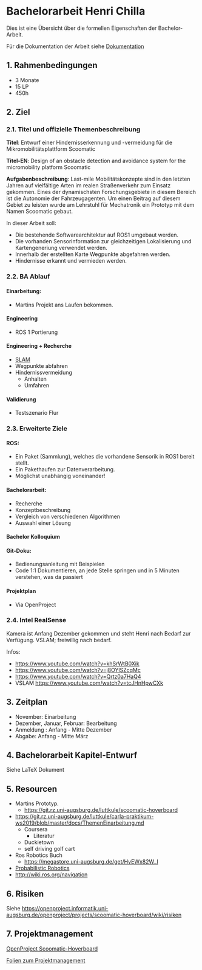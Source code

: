 # Bachelorarbeit Henri Chilla
Dies ist eine Übersicht über die formellen Eigenschaften der Bachelor-Arbeit.

Für die Dokumentation der Arbeit siehe [Dokumentation](Documentation.md)

## 1. Rahmenbedingungen

* 3 Monate
* 15 LP
* 450h

## 2. Ziel

### 2.1. Titel und offizielle Themenbeschreibung

**Titel**: Entwurf einer Hindernisserkennung und -vermeidung für die Mikromobilitätsplattform Scoomatic

**Titel-EN**: Design of an obstacle detection and avoidance system for the micromobility platform Scoomatic

**Aufgabenbeschreibung**: 
Last-mile Mobilitätskonzepte sind in den letzten Jahren auf vielfältige Arten im realen Straßenverkehr zum Einsatz gekommen. 
Eines der dynamischsten Forschungsgebiete in diesem Bereich ist die Autonomie der Fahrzeugagenten. 
Um einen Beitrag auf diesem Gebiet zu leisten wurde am Lehrstuhl für Mechatronik ein Prototyp mit dem Namen Scoomatic gebaut. 

In dieser Arbeit soll:

* Die bestehende Softwarearchitektur auf ROS1 umgebaut werden.
* Die vorhanden Sensorinformation zur gleichzeitigen Lokalisierung und Kartengeneriung verwendet werden.
* Innerhalb der erstellten Karte Wegpunkte abgefahren werden.
* Hindernisse erkannt und vermieden werden.

### 2.2. BA Ablauf

#### Einarbeitung:

* Martins Projekt ans Laufen bekommen.

#### Engineering

* ROS 1 Portierung

#### Engineering + Recherche

* [SLAM](https://de.wikipedia.org/wiki/Simultaneous_Localization_and_Mapping)
* Wegpunkte abfahren
* Hindernissvermeidung
  * Anhalten
  * Umfahren

#### Validierung

* Testszenario Flur

### 2.3. Erweiterte Ziele

#### ROS:

* Ein Paket (Sammlung), welches die vorhandene Sensorik in ROS1 bereit stellt.
* Ein Pakethaufen zur Datenverarbeitung.
* Möglichst unabhängig voneinander!

#### Bachelorarbeit:

* Recherche
* Konzeptbeschreibung
* Vergleich von verschiedenen Algorithmen
* Auswahl einer Lösung

#### Bachelor Kolloquium

#### Git-Doku:

* Bedienungsanleitung mit Beispielen
* Code 1:1 Dokumentieren, an jede Stelle springen und in 5 Minuten verstehen, was da passiert

#### Projektplan

* Via OpenProject

### 2.4. Intel RealSense

Kamera ist Anfang Dezember gekommen und steht Henri nach Bedarf zur Verfügung. VSLAM; freiwillig nach bedarf.

Infos:
* <https://www.youtube.com/watch?v=khSrWtB0Xik>
* <https://www.youtube.com/watch?v=j8OYlSZcqMc>
* <https://www.youtube.com/watch?v=Qrtz0a7HaQ4>
* VSLAM <https://www.youtube.com/watch?v=tcJHnHpwCXk>

## 3. Zeitplan

* November: Einarbeitung
* Dezember, Januar, Februar: Bearbeitung
* Anmeldung : Anfang - Mitte Dezember
* Abgabe: Anfang - Mitte März

## 4. Bachelorarbeit Kapitel-Entwurf
Siehe LaTeX Dokument

## 5. Resourcen

* Martins Prototyp.
  * <https://git.rz.uni-augsburg.de/luttkule/scoomatic-hoverboard>
* <https://git.rz.uni-augsburg.de/luttkule/carla-praktikum-ws2019/blob/master/docs/ThemenEinarbeitung.md>
  * Coursera
    * Literatur
  * Duckietown
  * self driving golf cart
* Ros Robotics Buch
  * <https://megastore.uni-augsburg.de/get/HvEWx82W_l>
* [Probabilistic Robotics](https://github.com/liulinbo/slam/blob/master/Probabilistic%20Robotics%20_Sebastian%20Thrun%20et%20al..pdf)
* <http://wiki.ros.org/navigation>

## 6. Risiken

Siehe <https://openproject.informatik.uni-augsburg.de/openproject/projects/scoomatic-hoverboard/wiki/risiken>

## 7. Projektmanagement

[OpenProject Scoomatic-Hoverboard](https://openproject.informatik.uni-augsburg.de/openproject/projects/scoomatic-hoverboard)

[Folien zum Projektmanagement](https://megastore.uni-augsburg.de/get/ZL9yp11bC8/)
